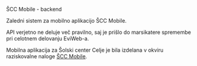 
ŠCC Mobile - backend

Zaledni sistem za mobilno aplikacijo ŠCC Mobile.

API verjetno ne deluje več pravilno, saj je prišlo do marsikatere spremembe pri celotnem delovanju EviWeb-a. 

Mobilna aplikacija za Šolski center Celje je bila izdelana v okviru raziskovalne naloge [ŠCC Mobile](https://www.knjiznica-celje.si/raziskovalne/4202207226.pdf). 
